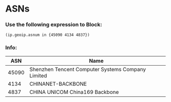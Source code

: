# ASNs

### Use the following expression to Block:

```
(ip.geoip.asnum in {45090 4134 4837})
```

### Info:

| ASN   | Name                                              |
| ----- | ------------------------------------------------- |
| 45090 | Shenzhen Tencent Computer Systems Company Limited |
| 4134  | CHINANET-BACKBONE                                 |
| 4837  | CHINA UNICOM China169 Backbone                    |
